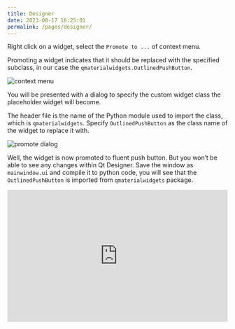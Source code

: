 ```yaml
---
title: Designer
date: 2023-08-17 16:25:01
permalink: /pages/designer/
---
```


Right click on a widget, select the `Promote to ...` of context menu.

Promoting a widget indicates that it should be replaced with the specified subclass, in our case the `qmaterialwidgets.OutlinedPushButton`.

![context menu](/img/designer/promote_context.jpg)

You will be presented with a dialog to specify the custom widget class the placeholder widget will become.

The header file is the name of the Python module used to import the class, which is `qmaterialwidgets`. Specify `OutlinedPushButton` as the class name of the widget to replace it with.

![promote dialog](/img/designer/promote_dialog.jpg)

Well, the widget is now promoted to fluent push button. But you won’t be able to see any changes within Qt Designer. Save the window as `mainwindow.ui` and compile it to python code, you will see that the `OutlinedPushButton` is imported from `qmaterialwidgets` package.

<div style="position: relative; padding: 30% 45%;">
    <iframe style="position: absolute; width: 100%; height: 100%; left: 0; top: 0;" src="https://player.bilibili.com/player.html?cid=1107159421&aid=655415814&page=1&as_wide=1&high_quality=1&danmaku=0&autoplay=0" frameborder="no" scrolling="no" allowfullscreen="true"></iframe>
</div>



